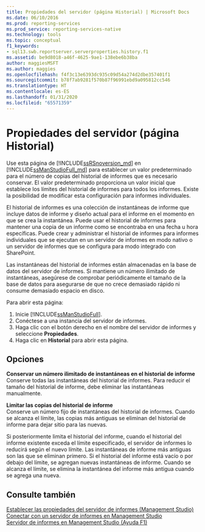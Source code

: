 ```yaml
---
title: Propiedades del servidor (página Historial) | Microsoft Docs
ms.date: 06/10/2016
ms.prod: reporting-services
ms.prod_service: reporting-services-native
ms.technology: tools
ms.topic: conceptual
f1_keywords:
- sql13.swb.reportserver.serverproperties.history.f1
ms.assetid: be9d8018-a46f-4625-9ae1-138ebe6b38ba
author: maggiesMSFT
ms.author: maggies
ms.openlocfilehash: f4f3c13e6393dc935c09d54a274d2dbe357401f1
ms.sourcegitcommit: b78f7ab9281f570b87f96991ebd9a095812cc546
ms.translationtype: HT
ms.contentlocale: es-ES
ms.lasthandoff: 01/31/2020
ms.locfileid: "65571359"
---
```

# <a name="server-properties-history-page"></a>Propiedades del servidor (página Historial)
  Use esta página de [!INCLUDE[ssRSnoversion_md](../../includes/ssrsnoversion-md.md)] en [!INCLUDE[ssManStudioFull_md](../../includes/ssmanstudiofull-md.md)] para establecer un valor predeterminado para el número de copias del historial de informes que es necesario conservar. El valor predeterminado proporciona un valor inicial que establece los límites del historial de informes para todos los informes. Existe la posibilidad de modificar esta configuración para informes individuales.  
  
 El historial de informes es una colección de instantáneas de informe que incluye datos de informe y diseño actual para el informe en el momento en que se crea la instantánea. Puede usar el historial de informes para mantener una copia de un informe como se encontraba en una fecha u hora específicas. Puede crear y administrar el historial de informes para informes individuales que se ejecutan en un servidor de informes en modo nativo o un servidor de informes que se configura para modo integrado con SharePoint.  
  
 Las instantáneas del historial de informes están almacenadas en la base de datos del servidor de informes. Si mantiene un número ilimitado de instantáneas, asegúrese de comprobar periódicamente el tamaño de la base de datos para asegurarse de que no crece demasiado rápido ni consume demasiado espacio en disco.  
  
 Para abrir esta página:
 1) Inicie [!INCLUDE[ssManStudioFull](../../includes/ssmanstudiofull-md.md)].
 2) Conéctese a una instancia del servidor de informes.
 3) Haga clic con el botón derecho en el nombre del servidor de informes y seleccione **Propiedades**.
 4) Haga clic en **Historial** para abrir esta página.  
  
## <a name="options"></a>Opciones  
 **Conservar un número ilimitado de instantáneas en el historial de informe**  
 Conserve todas las instantáneas del historial de informes. Para reducir el tamaño del historial de informe, debe eliminar las instantáneas manualmente.  
  
 **Limitar las copias del historial de informe**  
 Conserve un número fijo de instantáneas del historial de informes. Cuando se alcanza el límite, las copias más antiguas se eliminan del historial de informe para dejar sitio para las nuevas.  
  
 Si posteriormente limita el historial del informe, cuando el historial del informe existente exceda el límite especificado, el servidor de informes lo reducirá según el nuevo límite. Las instantáneas de informe más antiguas son las que se eliminan primero. Si el historial del informe está vacío o por debajo del límite, se agregan nuevas instantáneas de informe. Cuando se alcanza el límite, se elimina la instantánea del informe más antigua cuando se agrega una nueva.  
  
## <a name="see-also"></a>Consulte también  
 [Establecer las propiedades del servidor de informes &#40;Management Studio&#41;](../../reporting-services/tools/set-report-server-properties-management-studio.md)   
 [Conectar con un servidor de informes en Management Studio](../../reporting-services/tools/connect-to-a-report-server-in-management-studio.md)   
 [Servidor de informes en Management Studio (Ayuda F1)](../../reporting-services/tools/report-server-in-management-studio-f1-help.md)  
  
  
